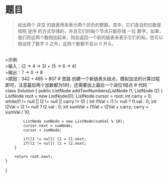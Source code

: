 # 题目
>给出两个 非空 的链表用来表示两个非负的整数。其中，它们各自的位数是按照 逆序 的方式存储的，并且它们的每个节点只能存储 一位 数字。如果，我们将这两个数相加起来，则会返回一个新的链表来表示它们的和。您可以假设除了数字 0 之外，这两个数都不会以 0 开头。
<br>
>示例
<br>
>输入：(2 -> 4 -> 3) + (5 -> 6 -> 4)
<br>
>输出：7 -> 0 -> 8
<br>
>原因：342 + 465 = 807
# 思路
创建一个新链表头结点，模拟加法的计算过程即可，注意最后两个加数都为5时，还需要加上最后一个进位1结点
# 代码
```
class Solution {
    public ListNode addTwoNumbers(ListNode l1, ListNode l2) {
         ListNode root = new ListNode(0);
        ListNode cursor = root;
        int carry = 0;
        while(l1 != null || l2 != null || carry != 0) {
            int l1Val = l1 != null ? l1.val : 0;
            int l2Val = l2 != null ? l2.val : 0;
            int sumVal = l1Val + l2Val + carry;
            carry = sumVal / 10;
            
            ListNode sumNode = new ListNode(sumVal % 10);
            cursor.next = sumNode;
            cursor = sumNode;
            
            if(l1 != null) l1 = l1.next;
            if(l2 != null) l2 = l2.next;
        }
        
        return root.next;
    }
}
```
